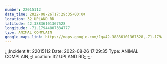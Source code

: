 ```yaml
---
number: 22015112
date_time: 2022-08-26T17:29:35+00:00
location: 32 UPLAND RD
latitude: 42.38836101367528
longitude: -71.17944807334777
type: ANIMAL COMPLAIN
google_maps_link: https://maps.google.com/?q=42.38836101367528,-71.17944807334777
---
```


;;;Incident #: 22015112   Date: 2022-08-26 17:29:35   Type: ANIMAL COMPLAIN;;;Location: 32 UPLAND RD;;;;;;
